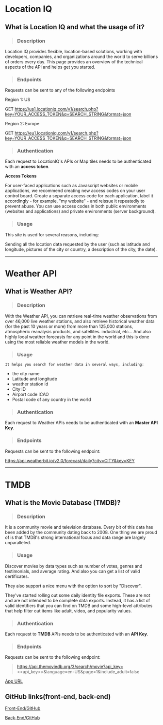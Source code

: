 # **Location IQ** 

## **What is Location IQ and what the usage of it?**

> ### **Description**

Location IQ provides flexible, location-based solutions, working with developers, companies, and organizations around the world to serve billions of orders every day. This page provides an overview of the technical aspects of the API and helps get you started.

> ### **Endpoints**

Requests can be sent to any of the following endpoints

Region 1: US

GET https://us1.locationiq.com/v1/search.php?key=YOUR_ACCESS_TOKEN&q=SEARCH_STRING&format=json

Region 2: Europe

GET https://eu1.locationiq.com/v1/search.php?key=YOUR_ACCESS_TOKEN&q=SEARCH_STRING&format=json


> ### **Authentication**
Each request to LocationIQ's APIs or Map tiles needs to be authenticated with an **access token**.

**Access Tokens**

For user-faced applications such as Javascript websites or mobile applications, we recommend creating new access codes on your user control board. Create a separate access code for each application, label it accordingly - for example, "my website" - and reissue it repeatedly to prevent abuse. You can use access codes in both public environments (websites and applications) and private environments (server background).

> ### **Usage**

This site is used for several reasons, including:

Sending all the location data requested by the user (such as latitude and longitude, pictures of the city or country, a description of the city, the date).

____

# **Weather API**

## **What is Weather API?**

> ### **Description**

With the Weather API, you can retrieve real-time weather observations from over 46,000 live weather stations, and also retrieve historical weather data (for the past 10 years or more) from more than 125,000 stations, atmospheric reanalysis products, and satellites. industrial, etc... And also highly local weather forecasts for any point in the world and this is done using the most reliable weather models in the world.

>### **Usage**

`It helps you search for weather data in several ways, including:`


- the city name
- Latitude and longitude
- weather station id
- City ID
- Airport code ICAO
- Postal code of any country in the world


>### **Authentication**

Each request to Weather APIs needs to be authenticated with an **Master API Key**.

>### **Endpoints**

Requests can be sent to the following endpoint:

https://api.weatherbit.io/v2.0/forecast/daily?city=CITY&key=KEY

____

# **TMDB**

## **What is the Movie Database (TMDB)?**

>### **Description**

It is a community movie and television database. Every bit of this data has been added by the community dating back to 2008.
One thing we are proud of is that TMDB's strong international focus and data range are largely unparalleled.

> ### **Usage**

Discover movies by data types such as number of votes, genres and testimonials, and average rating. And also you can get a list of valid certificates.

They also support a nice menu with the option to sort by "Discover".

They've started rolling out some daily identity file exports. These are not and are not intended to be complete data exports. Instead, it has a list of valid identifiers that you can find on TMDB and some high-level attributes that help filter out items like adult, video, and popularity values.

>### **Authentication**

Each request to **TMDB** APIs needs to be authenticated with an **API Key**.

> ### **Endpoints**

Requests can be sent to the following endpoint:

> https://api.themoviedb.org/3/search/movie?api_key=<<api_key>>&language=en-US&page=1&include_adult=false


[App URL](https://omar-city-explore.netlify.app/)


## **GitHub links(front-end, back-end)**

[Front-End/GitHub](https://github.com/OmarAlbarghouthi/city-explorer-api)

[Back-End/GitHub](https://github.com/OmarAlbarghouthi/lab07)